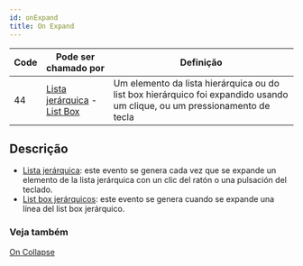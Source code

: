 ```yaml
---
id: onExpand
title: On Expand
---
```


| Code | Pode ser chamado por                                                                           | Definição                                                                                                                 |
| ---- | ---------------------------------------------------------------------------------------------- | ------------------------------------------------------------------------------------------------------------------------- |
| 44   | [Lista jerárquica](FormObjects/list_overview.md) - [List Box](FormObjects/listbox_overview.md) | Um elemento da lista hierárquica ou do list box hierárquico foi expandido usando um clique, ou um pressionamento de tecla |

## Descrição

- [Lista jerárquica](FormObjects/list_overview.md): este evento se genera cada vez que se expande un elemento de la lista jerárquica con un clic del ratón o una pulsación del teclado.
- [List box jerárquicos](FormObjects/listbox_overview.md#hierarchical-list-boxes): este evento se genera cuando se expande una línea del list box jerárquico.

### Veja também

[On Collapse](onCollapse.md)